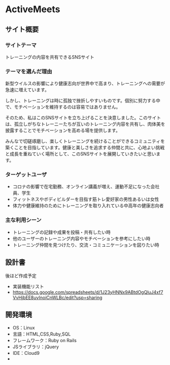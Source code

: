 # ActiveMeets

## サイト概要


### サイトテーマ

トレーニングの内容を共有できるSNSサイト

### テーマを選んだ理由

新型ウイルスの影響により健康志向が世界中で高まり、トレーニングへの需要が急速に増えています。

しかし、トレーニングは時に孤独で挫折しやすいものです。個別に努力する中で、モチベーションを維持するのは容易ではありません。

そのため、私はこのSNSサイトを立ち上げることを決意しました。このサイトは、孤立しがちなトレーニーたちが互いのトレーニング内容を共有し、肉体美を披露することでモチベーションを高める場を提供します。

みんなで切磋琢磨し、楽しくトレーニングを続けることができるコミュニティを築くことを目指しています。健康と美しさを追求する仲間と共に、心地よい挑戦と成長を重ねていく場所として、このSNSサイトを展開していきたいと思います。

### ターゲットユーザ

- コロナの影響で在宅勤務、オンライン講義が増え、運動不足になった会社員、学生
- フィットネスやボディビルダーを目指す筋トレ愛好家の男性あるいは女性
- 体力や健康維持のためにトレーニングを取り入れている中高年の健康志向者

### 主な利用シーン

- トレーニングの記録や成果を投稿・共有したい時
- 他のユーザーのトレーニング内容やモチベーションを参考にしたい時
- トレーニング仲間を見つけたり、交流・コミュニケーションを図りたい時


## 設計書


後ほど作成予定


- 実装機能リスト
- https://docs.google.com/spreadsheets/d/1J23yHNNx9ABtdOgQluJ4xf7VvHjbEE8uvInoiCnWLBc/edit?usp=sharing

## 開発環境


- OS：Linux
- 言語：HTML,CSS,Ruby,SQL
- フレームワーク：Ruby on Rails
- JSライブラリ：jQuery
- IDE：Cloud9
-
